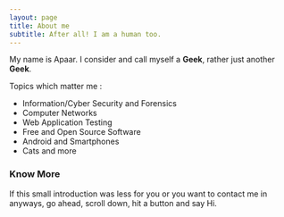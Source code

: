 ```yaml
---
layout: page
title: About me
subtitle: After all! I am a human too.
---
```


My name is Apaar. I consider and call myself a **Geek**, rather just another **Geek**.

Topics which matter me :
- Information/Cyber Security and Forensics
- Computer Networks
- Web Application Testing
- Free and Open Source Software
- Android and Smartphones
- Cats and more

### Know More

If this small introduction was less for you or you want to contact me in anyways, go ahead, scroll down, hit a button and say Hi.
